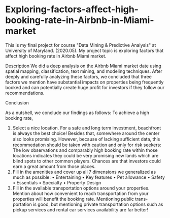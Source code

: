 # Exploring-factors-affect-high-booking-rate-in-Airbnb-in-Miami-market
This is my final project for course "Data Mining &amp; Predictive Analysis" at University of Maryland. (2020.05).
My project topic is exploring factors that affect high booking rate in Airbnb Miami market. 

Description
We did a deep analysis on the Airbnb Miami market date using spatial mapping, classification, text mining, and modeling techniques. 
After deeply and carefully analyzing these factors, we concluded that three factors we mention have substantial impacts on properties being frequently booked and can potentially create huge profit for investors if they follow our recommendations.

Conclusion

As a nutshell, we conclude our findings as follows: To achieve a high booking rate,
1. Select a nice location. For a safe and long term investment, beachfront is always the best choice! Besides that, somewhere around the center also looks promising. However, because of lacking suﬀicient data, this recommedation should be taken with caution and only for risk seekers: The low observations and comparably high booking rate within those locations indicates they could be very promising new lands which are blind spots to other common players. Chances are that investors could earn a great amount from those places.
2. Fill in the amenities and cover up all 7 dimensions we generalized as much as possible:
• Entertaining • Key features • Pet allowance • Safety
• Essentials
• Specialty
• Property Design
3. Fill in the available transportation options around your properties. Mention about how convenient to reach transportation from your properties will benefit the booking rate. Mentioning public trans- portation is good, but mentioning private transportation options such as pickup services and rental car services availability are far better!
